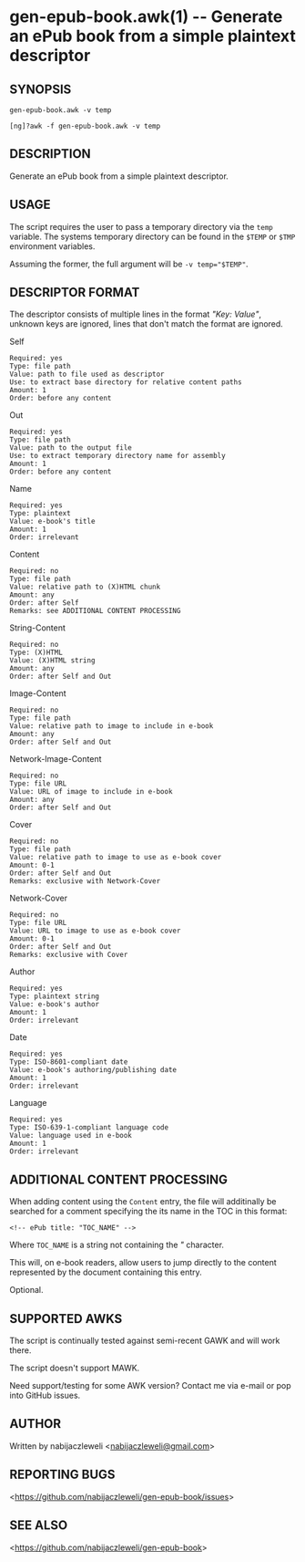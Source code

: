 gen-epub-book.awk(1) -- Generate an ePub book from a simple plaintext descriptor
================================================================================

## SYNOPSIS

`gen-epub-book.awk -v temp`

`[ng]?awk -f gen-epub-book.awk -v temp`

## DESCRIPTION

Generate an ePub book from a simple plaintext descriptor.

## USAGE

The script requires the user to pass a temporary directory via the `temp`
variable. The systems temporary directory can be found in the `$TEMP` or
`$TMP` environment variables.

Assuming the former, the full argument will be `-v temp="$TEMP"`.

## DESCRIPTOR FORMAT

The descriptor consists of multiple lines in the format *"Key: Value"*, unknown
keys are ignored, lines that don't match the format are ignored.

  Self

    Required: yes
    Type: file path
    Value: path to file used as descriptor
    Use: to extract base directory for relative content paths
    Amount: 1
    Order: before any content

  Out

    Required: yes
    Type: file path
    Value: path to the output file
    Use: to extract temporary directory name for assembly
    Amount: 1
    Order: before any content

  Name

    Required: yes
    Type: plaintext
    Value: e-book's title
    Amount: 1
    Order: irrelevant

  Content

    Required: no
    Type: file path
    Value: relative path to (X)HTML chunk
    Amount: any
    Order: after Self
    Remarks: see ADDITIONAL CONTENT PROCESSING

  String-Content

    Required: no
    Type: (X)HTML
    Value: (X)HTML string
    Amount: any
    Order: after Self and Out

  Image-Content

    Required: no
    Type: file path
    Value: relative path to image to include in e-book
    Amount: any
    Order: after Self and Out

  Network-Image-Content

    Required: no
    Type: file URL
    Value: URL of image to include in e-book
    Amount: any
    Order: after Self and Out

  Cover

    Required: no
    Type: file path
    Value: relative path to image to use as e-book cover
    Amount: 0-1
    Order: after Self and Out
    Remarks: exclusive with Network-Cover

  Network-Cover

    Required: no
    Type: file URL
    Value: URL to image to use as e-book cover
    Amount: 0-1
    Order: after Self and Out
    Remarks: exclusive with Cover

  Author

    Required: yes
    Type: plaintext string
    Value: e-book's author
    Amount: 1
    Order: irrelevant

  Date

    Required: yes
    Type: ISO-8601-compliant date
    Value: e-book's authoring/publishing date
    Amount: 1
    Order: irrelevant

  Language

    Required: yes
    Type: ISO-639-1-compliant language code
    Value: language used in e-book
    Amount: 1
    Order: irrelevant

## ADDITIONAL CONTENT PROCESSING

When adding content using the `Content` entry, the file will additinally be
searched for a comment specifying the its name in the TOC in this format:

    <!-- ePub title: "TOC_NAME" -->

Where `TOC_NAME` is a string not containing the *"* character.

This will, on e-book readers, allow users to jump directly to the content
represented by the document containing this entry.

Optional.

## SUPPORTED AWKS

The script is continually tested against semi-recent GAWK and will work there.

The script doesn't support MAWK.

Need support/testing for some AWK version? Contact me via e-mail or pop into
GitHub issues.

## AUTHOR

Written by nabijaczleweli &lt;<nabijaczleweli@gmail.com>&gt;

## REPORTING BUGS

&lt;<https://github.com/nabijaczleweli/gen-epub-book/issues>&gt;

## SEE ALSO

&lt;<https://github.com/nabijaczleweli/gen-epub-book>&gt;
